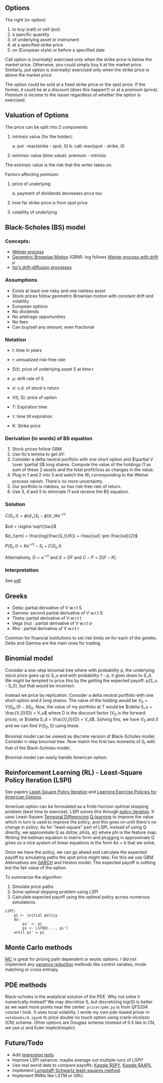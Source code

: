## Options

The right (or option)
1. to buy (call) or sell (put)
2. a specific quantity
3. of underlying asset or instrument
4. at a specified strike price
5. on (European style) or before a specified date

Call option is (normally) exercised only  when the strike price is below the
market price. Otherwise, you could simply buy it at the market price.
Similarly, put option is (normally) exercised only when the strike price is
above the market price.

The option could be sold at a fixed strike price or the spot price. If the
former, it could be at a discount (does this happen?) or at a premium (price).
Premium is income to the issuer regardless of whether the option is exercised.


## Valuation of Options

The price can be split into 2 components:

1. intrinsic value (for the holder):

    a. put : max(strike - spot, 0)
    b. call: max(spot - strike, 0)

2. extrinsic value (time value): premium - intrinsic

The extrinsic value is the risk that the writer takes on.

Factors affecting premium:
1. price of underlying

    a. payment of dividends decreases price too

2. how far strike price is from spot price
3. volatility of underlying

## Black-Scholes (BS) model

### Concepts:
* [Weiner process](https://en.wikipedia.org/wiki/Wiener_process#Characterisations_of_the_Wiener_process)
* [Geometric Brownian Motion](https://en.wikipedia.org/wiki/Geometric_Brownian_motion#Technical_definition:_the_SDE) (GBM): log follows [Weiner process with drift](https://en.wikipedia.org/wiki/Wiener_process#Related_processes) $\mu$
* [Ito's drift-diffusion processes](https://en.wikipedia.org/wiki/It%C3%B4%27s_lemma#It%C3%B4_drift-diffusion_processes_(due_to:_Kunita%E2%80%93Watanabe))

### Assumptions

* Exists at least one risky and one riskless asset
* Stock prices follow geometric Brownian motion with constant drift and volatility
* European options
* No dividends
* No arbitrage opportunities
* No fees
* Can buy/sell any amount, even fractional

### Notation

* t: time in years
* r: annualized risk-free rate

* S(t): price of underlying asset S at time t
* $\mu$: drift rate of S
* $\sigma$: s.d. of stock's return

* V(t, S): price of option
* T: Expiration time
* $\tau$: time till expiration
* K: Strike price

### Derivation (in words) of BS equation

1. Stock prices follow GBM.
2. Use Ito's lemma to get $dV$.
3. Consider a delta neutral portfolio with one short option and $\partial V \over \partial S$ long shares. Compute the value of the holdings $\Pi$ as sum of these 2 assets and the total profit/loss as changes in the value.
4. Plug in 1 and 2 into 3 and watch the $W_t$ corresponding to the Weiner process vanish. There's no more uncertainty.
5. Our portfolio is riskless, so has risk-free rate of return.
6. Use 3, 4 and 5 to eliminate $\Pi$ and receive the BS equation.

### Solution

$C(S_t, t) = \phi(d_+)S_t - \phi(d_-)Ke^{-r\tau}$

$sd = \sigma \sqrt{\tau}$

$d_{\pm} = \frac{log(\frac{S_t}{K}) + r\tau}{sd} \pm \frac{sd}{2}$

$P(S_t, t) = Ke^{-r\tau} - S_t + C(S_t, t)$


Alternatively, $D = e^{-r\tau}$ and $S = DF$ and $C - P = D(F - K)$.

### Interpretation

See [pdf](https://www.ltnielsen.com/wp-content/uploads/Understanding.pdf).

## Greeks

* Delta: partial derivative of V w.r.t S
* Gamma: second partial derivative of V w.r.t S
* Theta: partial derivative of V w.r.t t
* Vega (nu) : partial derivative of V w.r.t $\sigma$
* Rho : partial derivative of V w.r.t r

Common for financial institutions to set risk limits on for each of the greeks. Delta and Gamma are the main ones for trading.


## Binomial model

Consider a one-step binomial tree where with probability p, the underlying stock price goes up to S_u and with probability 1 - p, it goes down to S_d. We might be tempted to price this by the getting the expected payoff: p(S_u - S_0), but that would be incorrect.

Instead we price by replication. Consider a delta neutral portfolio with one short option and $\delta$ long shares. The value of the holding would be $V_0 = V(S_0, 0) - \delta S_0$. Now, the value of my portfolio at T would be $\delta S_u + \frac{V_0}{D} = V_u$ where D is the discount factor ($V_0$ is the forward price), or $\delta S_d + \frac{V_0}{D} = V_d$. Solving this, we have $V_0$ and $\delta$ and we can find $V(S_0, 0)$ using these.

Binomial model can be viewed as discrete version of Black-Scholes model. Consider n-step binomial tree. Now match the first two moments of $S_t$ with that of the Black-Scholes model.

Binomial model can easily handle American option.


## Reinforcement Learning (RL) - Least-Square Policy Iteration (LSPI)

See papers [Least-Square Policy Iteration](https://users.cs.duke.edu/~parr/jmlr03.pdf) and [Learning Exercise Policies for American Options](https://proceedings.mlr.press/v5/li09d/li09d.pdf).

American option can be formulated as a finite-horizon optimal stopping problem (best time to exercise). LSPI solves this through [policy iteration](https://en.wikipedia.org/wiki/Markov_decision_process#Policy_iteration). It uses Least-Square [Temporal Differencing](https://en.wikipedia.org/wiki/Temporal_difference_learning) [Q-learning](https://en.wikipedia.org/wiki/Q-learning) to improve the value which in turn is used to improve the policy, and this goes on until there's no change in policy. As for "least-square" part of LSPI, instead of using Q directly, we approximate Q as dot(w, phi(s, a)) where phi is the feature map. Writing the bellman equation in matrix form and plugging in approximate Q gives us a nice system of linear equations in the form Ax = b that we solve.

Once we have the policy, we can go ahead and calculate the expected payoff by simulating paths the spot price might take. For this we use GBM. Alternatives are [GARCH](https://en.wikipedia.org/wiki/Autoregressive_conditional_heteroskedasticity) and Heston model. The expected payoff is nothing but the fair value of the option.

To summarize the algorithm:
1. Simulate price paths
2. Solve optimal stopping problem using LSPI
3. Calculate expected payoff using the optimal policy across numerous simulations.

```
LSPI:
    pi <- initial policy
    do:
        pi' <- pi
        pi <- LSTDQ(..., pi')
    until pi' = pi
```

## Monte Carlo methods

[MC](https://en.wikipedia.org/wiki/Monte_Carlo_method) is great for pricing path dependent or exotic options. I did not implement any [variance reduction](https://en.wikipedia.org/wiki/Variance_reduction) methods like control variates, mode matching or cross entropy.

## PDE methods

Black-scholes is the analytical solution of the PDE. Why not solve it numerically instead?
We may discretize S, but discretizing $log(S)$ is better as we want more points near the center.
`pricer/pde.py` is from QF5204 course I took. It uses local volatility.
I wrote my own pde-based pricer in `notebooks/4.ipynb` to price double no touch option using crank-nicolson (CN) scheme. Other options are Douglas schema (instead of 0.5 like in CN, we use `w`) and Euler implicit/explict.

## Future/Todo

* Add [regression tests](https://en.wikipedia.org/wiki/Regression_testing)
* Improve LSPI variance: maybe average out multiple runs of LSPI?
* Use real world data to compare payoffs: [Kaggle $SPY](https://www.kaggle.com/datasets/kylegraupe/spy-daily-eod-options-quotes-2020-2022), [Kaggle $AAPL](https://www.kaggle.com/datasets/kylegraupe/aapl-options-data-2016-2020)
* Implement [Longstaff-Schwartz least-squares method](https://people.math.ethz.ch/~hjfurrer/teaching/LongstaffSchwartzAmericanOptionsLeastSquareMonteCarlo.pdf).
* Implement RNNs like LSTM or GRU.

